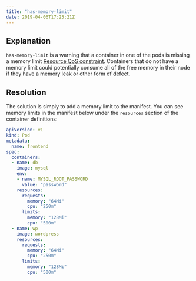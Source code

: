 ```yaml
---
title: "has-memory-limit"
date: 2019-04-06T17:25:21Z
---
```


## Explanation

`has-memory-limit` is a warning that a container in one of the pods is missing a memory limit [Resource QoS constraint](https://github.com/kubernetes/community/blob/master/contributors/design-proposals/node/resource-qos.md).
Containers that do not have a memory limit could potentially consume all of the free memory in their node if
they have a memory leak or other form of defect.

## Resolution

The solution is simply to add a memory limit to the manifest.  You can see memory limits in the
manifest below under the `resources` section of the container definitions:

```yaml
apiVersion: v1
kind: Pod
metadata:
  name: frontend
spec:
  containers:
  - name: db
    image: mysql
    env:
    - name: MYSQL_ROOT_PASSWORD
      value: "password"
    resources:
      requests:
        memory: "64Mi"
        cpu: "250m"
      limits:
        memory: "128Mi"
        cpu: "500m"
  - name: wp
    image: wordpress
    resources:
      requests:
        memory: "64Mi"
        cpu: "250m"
      limits:
        memory: "128Mi"
        cpu: "500m"
```

